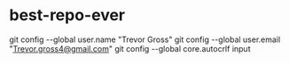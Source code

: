 # best-repo-ever
git config --global user.name "Trevor Gross"
git config --global user.email "Trevor.gross4@gmail.com"
git config --global core.autocrlf input
